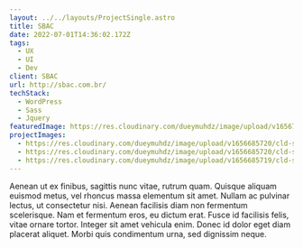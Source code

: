 ```yaml
---
layout: ../../layouts/ProjectSingle.astro
title: SBAC
date: 2022-07-01T14:36:02.172Z
tags:
  - UX
  - UI
  - Dev
client: SBAC
url: http://sbac.com.br/
techStack:
  - WordPress
  - Sass
  - Jquery
featuredImage: https://res.cloudinary.com/dueymuhdz/image/upload/v1656773486/icon_kfayj1.png
projectImages:
  - https://res.cloudinary.com/dueymuhdz/image/upload/v1656685720/cld-sample-4.jpg
  - https://res.cloudinary.com/dueymuhdz/image/upload/v1656685720/cld-sample-3.jpg
  - https://res.cloudinary.com/dueymuhdz/image/upload/v1656685719/cld-sample-2.jpg
---
```

Aenean ut ex finibus, sagittis nunc vitae, rutrum quam. Quisque aliquam euismod metus, vel rhoncus massa elementum sit amet. Nullam ac pulvinar lectus, ut consectetur nisi. Aenean facilisis diam non fermentum scelerisque. Nam et fermentum eros, eu dictum erat. Fusce id facilisis felis, vitae ornare tortor. Integer sit amet vehicula enim. Donec id dolor eget diam placerat aliquet. Morbi quis condimentum urna, sed dignissim neque.